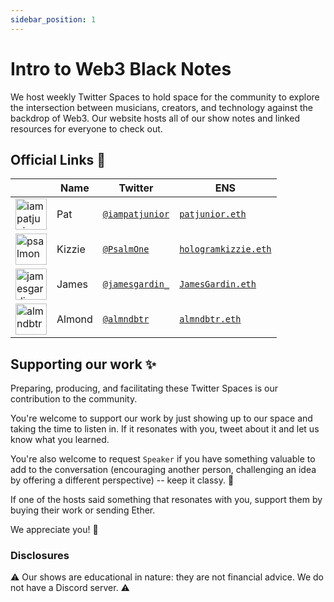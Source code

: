 ```yaml
---
sidebar_position: 1
---
```


# Intro to Web3 Black Notes

We host weekly Twitter Spaces to hold space for the community to explore the intersection between musicians, creators, and technology against the backdrop of Web3. Our website hosts all of our show notes and linked resources for everyone to check out. 

## Official Links 🔗 

|   | Name | Twitter | ENS | 
| - | ----- | ------- | ----|
| <img src="https://pbs.twimg.com/profile_images/1496606311286550528/AjkGNqKi_400x400.jpg" alt="iampatjunior-avatar" width="50" height="50"></img> | Pat | [`@iampatjunior`](https://twitter.com/iampatjunior) | [`patjunior.eth`](https://etherscan.io/enslookup-search?search=patjunior.eth) | 
| <img src="https://pbs.twimg.com/profile_images/1480908245481005059/Z3MBrJYT_400x400.jpg" alt="psalmone-avatar" width="50" height="50"></img> | Kizzie | [`@PsalmOne`](https://twitter.com/PsalmOne) | [`hologramkizzie.eth`](https://etherscan.io/enslookup-search?search=hologramkizzie.eth) | 
| <img src="https://pbs.twimg.com/profile_images/1495565223155146752/FJKRKAnd_400x400.jpg" alt="jamesgardin-avatar" width="50" height="50"></img> | James | [`@jamesgardin_`](https://twitter.com/jamesgardin_) | [`JamesGardin.eth`](https://etherscan.io/enslookup-search?search=jamesgardin.eth) | 
| <img src="https://pbs.twimg.com/profile_images/1496446582572523521/lo60E9vi_400x400.jpg" alt="almndbtr-avatar" width="50" height="50"></img> | Almond | [`@almndbtr`](https://twitter.com/almndbtr) | [`almndbtr.eth`](https://etherscan.io/enslookup-search?search=almndbtr.eth) | 


## Supporting our work ✨

Preparing, producing, and facilitating these Twitter Spaces is our contribution to the community. 

You're welcome to support our work by just showing up to our space and taking the time to listen in. If it resonates with you, tweet about it and let us know what you learned. 

You're also welcome to request `Speaker` if you have something valuable to add to the conversation (encouraging another person, challenging an idea by offering a different perspective) -- keep it classy. 🎩

If one of the hosts said something that resonates with you, support them by buying their work or sending Ether.

We appreciate you! 🖤

### Disclosures

⚠️ Our shows are educational in nature: they are not financial advice. We do not have a Discord server. ⚠️

